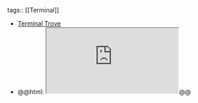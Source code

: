 tags:: [[Terminal]]

- [Terminal Trove](https://terminaltrove.com/)
- @@html: <iframe src="https://terminaltrove.com/" alt="Terminal Trove" class="browser-tab"></iframe>@@
